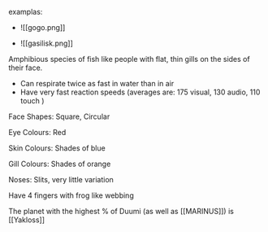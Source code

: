 examplas:

- ![[gogo.png]]

- ![[gasilisk.png]]

Amphibious species of fish like people with flat, thin gills on the sides of their face. 



- Can respirate twice as fast in water than in air
- Have very fast reaction speeds (averages are: 175 visual, 130 audio, 110 touch )


Face Shapes: Square, Circular

Eye Colours: Red

Skin Colours: Shades of blue

Gill Colours: Shades of orange

Noses: Slits, very little variation

Have 4 fingers with frog like webbing



The planet with the highest % of Duumi (as well as [[MARINUS]]) is [[Yakloss]]
